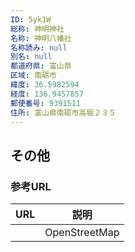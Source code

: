 ```yaml
---
ID: 5yk1W
総称: 神明神社
名称: 神明八幡社
名称読み: null
別名: null
都道府県: 富山県
区域: 南砺市
緯度: 36.5982594
経度: 136.9457857
郵便番号: 9391511
住所: 富山県南砺市高堀２３５
---
```


## その他

### 参考URL

| URL | 説明          |
| --- | ------------- |
|     | OpenStreetMap |
